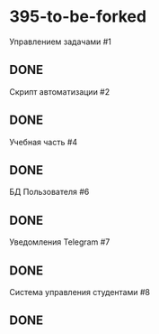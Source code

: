 # 395-to-be-forked

Управлением задачами #1
## DONE
Скрипт автоматизации #2
## DONE
Учебная часть #4
## DONE
БД Пользователя #6
## DONE
Уведомления Telegram #7
## DONE
Система управления студентами #8
## DONE
